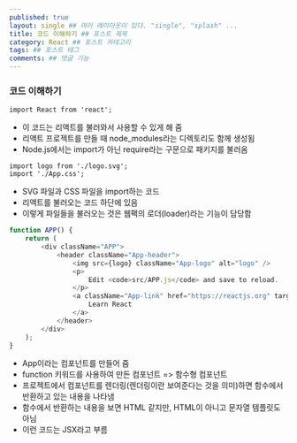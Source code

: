 ```yaml
---
published: true
layout: single ## 여러 레이아웃이 있다. "single", "splash" ...
title: 코드 이해하기 ## 포스트 제목
category: React ## 포스트 카테고리
tags: ## 포스트 태그
comments: ## 댓글 기능
---
```


### 코드 이해하기

```
import React from 'react';
```

-   이 코드는 리액트를 불러와서 사용할 수 있게 해 줌
-   리액트 프로젝트를 만들 때 node_modules라는 디렉토리도 함께 생성됨
-   Node.js에서는 import가 아닌 require라는 구문으로 패키지를 불러옴

```
import logo from './logo.svg';
import './App.css';
```

-   SVG 파일과 CSS 파일을 import하는 코드
-   리액트를 불러오는 코드 하단에 있음
-   이렇게 파일들을 불러오는 것은 웹팩의 로더(loader)라는 기능이 담당함

```javascript
function APP() {
    return (
        <div className="APP">
            <header className="App-header">
                <img src={logo} className="App-logo" alt="logo" />
                <p>
                    Edit <code>src/APP.js</code> and save to reload.
                </p>
                <a className="App-link" href="https://reactjs.org" target="_blank" rel="noopener noreferrer">
                    Learn React
                </a>
            </header>
        </div>
    );
}
```

-   App이라는 컴포넌트를 만들어 줌
-   function 키워드를 사용하여 만든 컴포넌트 => 함수형 컴포넌트
-   프로젝트에서 컴포넌트를 렌더링(렌더링이란 보여준다는 것을 의미)하면 함수에서 반환하고 있는 내용을 나타냄
-   함수에서 반환하는 내용을 보면 HTML 같지만, HTML이 아니고 문자열 템플릿도 아님
-   이런 코드는 JSX라고 부름
